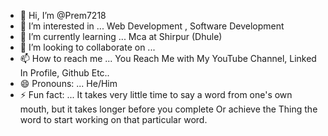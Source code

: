 - 👋 Hi, I’m @Prem7218
- 👀 I’m interested in ... Web Development , Software Development
- 🌱 I’m currently learning ... Mca at Shirpur (Dhule)
- 💞️ I’m looking to collaborate on ...
- 📫 How to reach me ... You Reach Me with My YouTube Channel, Linked In Profile, Github Etc..
- 😄 Pronouns: ... He/Him
- ⚡ Fun fact: ... It takes very little time to say a word from one's own mouth, but it takes longer before you complete Or achieve the Thing the word to start working on that particular word.

<!---
Prem7218/Prem7218 is a ✨ special ✨ repository because its `README.md` (this file) appears on your GitHub profile.
You can click the Preview link to take a look at your changes.
--->
